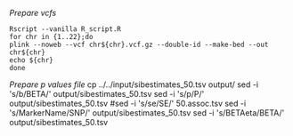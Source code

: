 *Prepare vcfs*
```
Rscript --vanilla R_script.R
for chr in {1..22};do
plink --noweb --vcf chr${chr}.vcf.gz --double-id --make-bed --out chr${chr}
echo ${chr}
done
```
*Prepare p values file*
cp ../../input/sibestimates_50.tsv output/
sed -i 's/b/BETA/' output/sibestimates_50.tsv
sed -i 's/p/P/' output/sibestimates_50.tsv
#sed -i 's/se/SE/' 50.assoc.tsv
sed -i 's/MarkerName/SNP/' output/sibestimates_50.tsv
sed -i 's/BETAeta/BETA/' output/sibestimates_50.tsv
